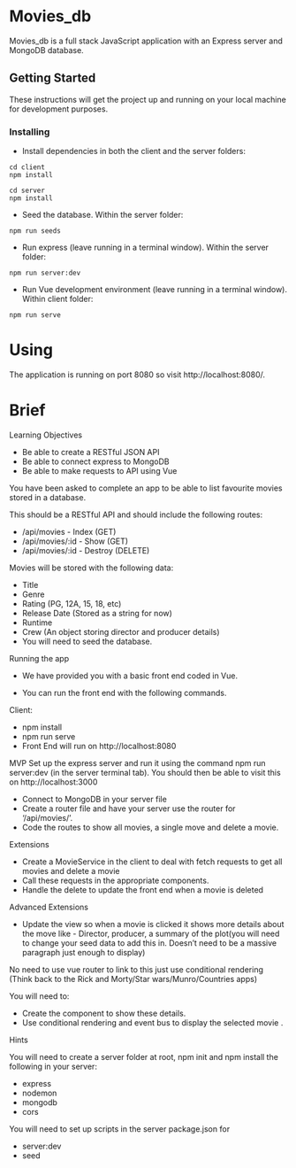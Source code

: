 # Movies_db

Movies_db is a full stack JavaScript application with an Express server and MongoDB database.

## Getting Started

These instructions will get the project up and running on your local machine for development purposes.

### Installing

- Install dependencies in both the client and the server folders:
```
cd client
npm install
```
```
cd server
npm install
```
- Seed the database.  Within the server folder:
```
npm run seeds
```
- Run express (leave running in a terminal window).  Within the server folder:
```
npm run server:dev
```
- Run Vue development environment (leave running in a terminal window).  Within client folder:
```
npm run serve
```

# Using

The application is running on port 8080 so visit http://localhost:8080/.

# Brief
Learning Objectives
- Be able to create a RESTful JSON API
- Be able to connect express to MongoDB
- Be able to make requests to API using Vue

You have been asked to complete an app to be able to list favourite movies stored in a database.

This should be a RESTful API and should include the following routes:

- /api/movies - Index (GET)
- /api/movies/:id - Show (GET)
- /api/movies/:id - Destroy (DELETE)

Movies will be stored with the following data:

- Title
- Genre
- Rating (PG, 12A, 15, 18, etc)
- Release Date (Stored as a string for now)
- Runtime
- Crew (An object storing director and producer details)
- You will need to seed the database.

Running the app
- We have provided you with a basic front end coded in Vue.

- You can run the front end with the following commands.

Client:

- npm install
- npm run serve
- Front End will run on http://localhost:8080

MVP
Set up the express server and run it using the command npm run server:dev (in the server terminal tab).
You should then be able to visit this on http://localhost:3000

- Connect to MongoDB in your server file
- Create a router file and have your server use the router for ‘/api/movies/’.
- Code the routes to show all movies, a single move and delete a movie.

Extensions
- Create a MovieService in the client to deal with fetch requests to get all movies and delete a movie
- Call these requests in the appropriate components.
- Handle the delete to update the front end when a movie is deleted

Advanced Extensions
- Update the view so when a movie is clicked it shows more details about the move like - Director, producer, a summary of the plot(you will need to change your seed data to add this in. Doesn’t need to be a massive paragraph just enough to display)

No need to use vue router to link to this just use conditional rendering (Think back to the Rick and Morty/Star wars/Munro/Countries apps)

You will need to:

- Create the component to show these details.
- Use conditional rendering and event bus to display the selected movie .

Hints

You will need to create a server folder at root, npm init and npm install the following in your server:

- express
- nodemon
- mongodb
- cors

You will need to set up scripts in the server package.json for

- server:dev
- seed
